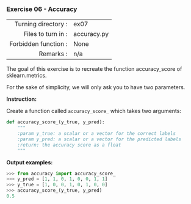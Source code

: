  ### Exercise 06 - Accuracy

|                         |                         |
| -----------------------:| ----------------------- |
|   Turning directory :   |  ex07                   |
|   Files to turn in :    |  accuracy.py            |
|   Forbidden function :  |  None                   |
|   Remarks :             |  n/a                    |

The goal of this exercise is to recreate the function accuracy_score of sklearn.metrics.

For the sake of simplicity, we will only ask you to have two parameters.

**Instruction:**

Create a function called `accuracy_score_` which takes two arguments: 
```python
def accuracy_score_(y_true, y_pred):
    """
    :param y_true: a scalar or a vector for the correct labels
    :param y_pred: a scalar or a vector for the predicted labels
    :return: the accuracy score as a float
    """
```


**Output examples:**
```python
>>> from accuracy import accuracy_score_
>>> y_pred = [1, 1, 0, 1, 0, 0, 1, 1]
>>> y_true = [1, 0, 0, 1, 0, 1, 0, 0]
>>> accuracy_score_(y_true, y_pred)
0.5
```
